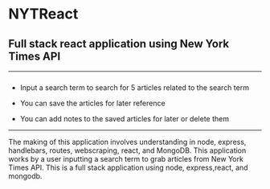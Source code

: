 # NYTReact
## Full stack react application using New York Times API
___
###
* Input a search term to search for 5 articles related to the search term

* You can save the articles for later reference

* You can add notes to the saved articles for later or delete them

___

The making of this application involves understanding in node, express, handlebars, routes, webscraping, react, and MongoDB. This application works by a user inputting a search term to grab articles from New York Times API. This is a full stack application using node, express,react, and mongodb.
